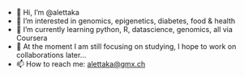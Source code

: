 - 👋 Hi, I’m @alettaka
- 👀 I’m interested in genomics, epigenetics, diabetes, food & health
- 🌱 I’m currently learning python, R, datascience, genomics, all via Coursera
- 💞️ At the moment I am still focusing on studying, I hope to work on collaborations later...
- 📫 How to reach me: alettaka@gmx.ch

<!---
alettaka/alettaka is a ✨ special ✨ repository because its `README.md` (this file) appears on your GitHub profile.
You can click the Preview link to take a look at your changes.
--->
